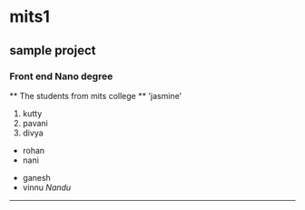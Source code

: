 # mits1
## sample project
### Front end Nano degree
** The students from mits college **
'jasmine'
1. kutty
2. pavani
3. divya
- rohan
- nani
+ ganesh
+ vinnu
_Nandu_
---------

